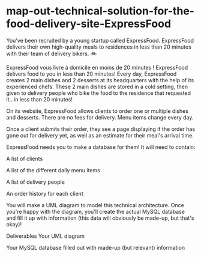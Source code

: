 # map-out-technical-solution-for-the-food-delivery-site-ExpressFood
You've been recruited by a young startup called ExpressFood. ExpressFood delivers their own high-quality meals to residences in less than 20 minutes with their team of delivery bikers. 🚲

ExpressFood vous livre à domicile en moins de 20 minutes !
ExpressFood delivers food to you in less than 20 minutes!
Every day, ExpressFood creates 2 main dishes and 2 desserts at its headquarters with the help of its experienced chefs. These 2 main dishes are stored in a cold setting, then given to delivery people who bike the food to the residence that requested it...in less than 20 minutes! 

On its website, ExpressFood allows clients to order one or multiple dishes and desserts. There are no fees for delivery. Menu items change every day. 

Once a client submits their order, they see a page displaying if the order has gone out for delivery yet, as well as an estimate for their meal's arrival time.

ExpressFood needs you to make a database for them! It will need to contain: 

A list of clients

A list of the different daily menu items

A list of delivery people

An order history for each client

You will make a UML diagram to model this technical architecture. Once you're happy with the diagram, you'll create the actual MySQL database and fill it up with information (this data will obviously be made-up, but that's okay)!

Deliverables
Your UML diagram

Your MySQL database filled out with made-up (but relevant) information 
